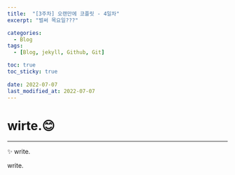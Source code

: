 ```yaml
---
title:  "[3주차] 오랜만에 코플릿 - 4일차"
excerpt: "벌써 목요일???"

categories:
  - Blog
tags:
  - [Blog, jekyll, Github, Git]

toc: true
toc_sticky: true
 
date: 2022-07-07
last_modified_at: 2022-07-07
---
```


# wirte.😊
***

✨ write.

write.

